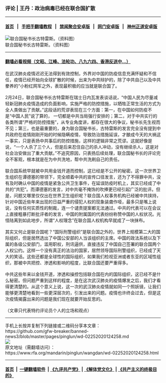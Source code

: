 ### 评论 | 王丹：政治病毒已经在联合国扩散
------------------------

#### [首页](https://github.com/gfw-breaker/banned-news3/blob/master/README.md) &nbsp;&nbsp;|&nbsp;&nbsp; [手把手翻墙教程](https://github.com/gfw-breaker/guides/wiki) &nbsp;&nbsp;|&nbsp;&nbsp; [禁闻聚合安卓版](https://github.com/gfw-breaker/bn-android) &nbsp;&nbsp;|&nbsp;&nbsp; [网门安卓版](https://github.com/oGate2/oGate) &nbsp;&nbsp;|&nbsp;&nbsp; [神州正道安卓版](https://github.com/SzzdOgate/update) 



<div id="headerimg">
 <img alt="联合国秘书长古特雷斯。（资料图）" src="https://www.rfa.org/mandarin/pinglun/wangdan/wd-02252020124258.html/image.jpg/image" title="联合国秘书长古特雷斯。（资料图）"/>
 <div id="headerimgcontents">
  <div id="headerimgcaption">
   <span>
    联合国秘书长古特雷斯。（资料图）
   </span>
   <!-- zoomattribute -->
  </div>
  <!-- headerimgcaption -->
 </div>
 <!-- headerimagecontents -->
</div>

<hr/>


#### [翻墙必看视频（文昭、江峰、法轮功、八九六四、香港反送中...）](https://github.com/gfw-breaker/banned-news3/blob/master/pages/link3.md)

<div id="storytext">
 <div>
  <div class="slot_header">
  </div>
 </div>
 <p>
  在武汉肺炎疫情迟迟无法得到有效控制，外界对中国的防疫信息充满怀疑和不信任，疫情已经开始向全球扩散的时候，出来为中共辩护的，除了中共自己以及中共豢养的“小粉红网军之外，表现最积极的应当就是联合国了。
  <br/>
  <br/>
  2月24日，联合国秘书长古特雷斯在瑞士日内瓦发表谈话说，“中国人民为尽量减轻新冠肺炎疫情造成的负面影响，实施严格的防控措施，以牺牲正常生活的方式为全人类做出了贡献。”这段话的荒谬表现在三个方面：第一，在中国如何防疫不是“中国人民”说了算的， 一切都是中共当局强行安排的；第二，对于中共实行的各类所谓“严格的防控措施”，从专业角度讲，都存在很大的争议，秘书长先生视而不见；第三，也是最重要的，身为联合国秘书长，古特雷斯的发言完全没有提到中共政府在疫情刚刚开始的时候隐瞒疫情，导致防治措施延误，才酿成今天的大祸这一事实，只是表扬中共事后的防控措施，这样的逻辑非常之荒谬。这就好像是说，“一个人杀了三个人，但是后来忍住自己的杀人冲动，没有继续杀人，这是对社会治安做出了重大贡献。”不追究原因，只表扬后续处理，联合国秘书长的评论完全不客观，根本就是在为中共洗地，帮中共洗刷自己的责任。
  <br/>
  <br/>
  联合国系统早就被中共用金钱开道而控制，这已经是不公开的秘密。这一次世界卫生组织在谭德塞的带领下，完全顺着中共的宣传口径发言，还为了不得罪中共，没有及时确认中国的疫情是紧急公共卫生事件，在延误防疫时机上，其实已经成了中共的“共犯”。而谭德塞的发言，对中共毫不掩饰的吹捧更已经引起广泛的批评。但是，问题又哪里仅仅出在世界卫生组织呢？联合国人权事务机构已经被中共挟持，针对中国近些年来出现的日益严重的侵犯人权的现象装聋作哑，最多只是嘴上说说，没有任何实质性的制裁，连一个谴责提案都无法通过。中共的代表可以在会议上直接粗暴打断批评者的发言，中国的附属国的代表纷纷称赞中国的人权状况。光怪陆离到如此地步，所谓“人权理念”在联合国人权机构早就成了一块抹布。
  <br/>
  <br/>
  其实又何止是联合国呢？“国际刑警组织”是联合国之外的，世界上规模第二大的国际组织，但是居然选出了中国公安部的人当该组织的主席。中国的政法系统以及下属的各级公安部门，滥用职权，刑讯逼供，直接违反了中国自己签署的联合国两个人权公约。这样一个没有真正的法治的国家，居然领导国际刑警组织，已经成了天大的笑话。这些还都是全球性的国际组织，如果我们检视亚洲或者东亚的区域性组织，那被中共把控、渗透和影响的程度，比联合国还要严重得多。
  <br/>
  <br/>
  中共这些年来以金钱开道，渗透和操控包括联合国在内的国际组织，这已经不是什么秘密。但问题严重到这样的程度，是在这次武汉肺炎的疫情爆发之后，我们才看得更清楚的。从这个意义上说，这一次的武汉肺炎疫情就如同一个照妖镜，让我们能够更清楚地看到一些更深层次的，引发出来的问题。疫情也许终会过去，但是这次疫情揭露出来的问题是我们现在就要开始反思的。
  <br/>
  <br/>
  （文章只代表特约评论员个人的立场和观点）
 </p>
</div>

<hr/>
手机上长按并复制下列链接或二维码分享本文章：<br/>
https://github.com/gfw-breaker/banned-news3/blob/master/pages/pinglun/wd-02252020124258.md <br/>
<a href='https://github.com/gfw-breaker/banned-news3/blob/master/pages/pinglun/wd-02252020124258.md'><img src='https://github.com/gfw-breaker/banned-news3/blob/master/pages/pinglun/wd-02252020124258.md.png'/></a> <br/>
原文地址（需翻墙访问）：https://www.rfa.org/mandarin/pinglun/wangdan/wd-02252020124258.html


------------------------
#### [首页](https://github.com/gfw-breaker/banned-news3/blob/master/README.md) &nbsp;|&nbsp; [一键翻墙软件](https://github.com/gfw-breaker/nogfw/blob/master/README.md) &nbsp;| [《九评共产党》](https://github.com/gfw-breaker/9ping.md/blob/master/README.md#九评之一评共产党是什么) | [《解体党文化》](https://github.com/gfw-breaker/jtdwh.md/blob/master/README.md) | [《共产主义的终极目的》](https://github.com/gfw-breaker/gczydzjmd.md/blob/master/README.md)


<img src='http://gfw-breaker.win/banned-news3/pages/pinglun/wd-02252020124258.md' width='0px' height='0px'/>